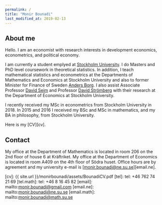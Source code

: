```yaml
---
permalink: /
title: "Monir Bounadi"
last_modified_at: 2019-02-13
---
```


## About me

Hello. I am an economist with research interests in development economics, econometrics, and political economy.

I am currently a student emplyed at [Stockholm University](https://www.su.se/english/). I do Masters and PhD level coursework in theoretical statistics. In addition, I teach mathematical statistics and econometrics at the Departments of Mathematics and Economics at Stockholm University and also to former Minister for Finance of Sweden [Anders Borg](https://en.wikipedia.org/wiki/Anders_Borg). I also assist Associate Professor [David Seim](http://www.davidseim.com/) and Professor [David Strömberg](http://perseus.iies.su.se/~dstro/) with their research at the Department of Economics at Stockholm University.

I recently received my MSc in econometrics from Stockholm University in 2018. In 2015 and 2016 I received my BSc and MSc in mathematics, and my BA in philosophy, from Stockholm University.

Here is my [CV][cv].

## Contact

My office at the Department of Mathematics is located in room 206 on the 2nd floor of house 6 at Kräftriket. My office at the Department of Economics is located in room A409 on the 4th floor of Södra huset. Office hours are by agreement and my university e-mail is [monir.bounadi@ne.su.se][email.ne].

[cv]: {{ site.url }}/monirbounadi/assets/BounadiCV.pdf
[tel]: tel: +46 762 74 21 69
[tel.math]: tel: +46 8 16 45 82
[email]: mailto:monir.bounadi@gmail.com
[email.ne]: mailto:monir.bounadi@ne.su.se
[email.math]: mailto:monir.bounadi@math.su.se
